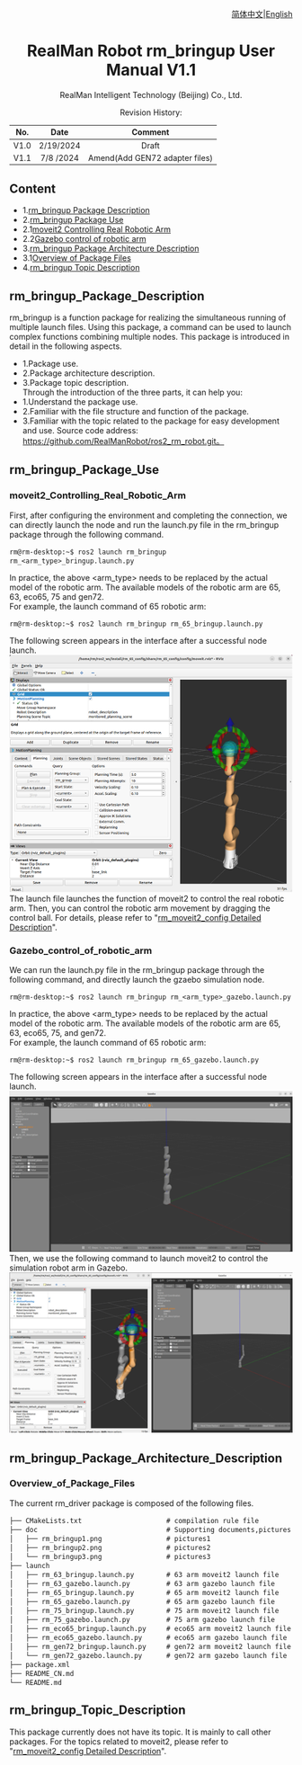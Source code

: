 <div align="right">

[简体中文](https://github.com/RealManRobot/ros2_rm_robot/blob/humble1.1.0/rm_bringup/README_CN.md)|[English](https://github.com/RealManRobot/ros2_rm_robot/blob/humble1.1.0/rm_bringup/README.md)
 
</div>

<div align="center">

# RealMan Robot rm_bringup User Manual V1.1

RealMan Intelligent Technology (Beijing) Co., Ltd. 

Revision History:

|No.	  | Date   |	Comment |
| :---: | :----: | :---:   |
|V1.0	  | 2/19/2024 | Draft |
|V1.1	  | 7/8 /2024 | Amend(Add GEN72 adapter files) |

</div>

## Content
* 1.[rm_bringup Package Description](#rm_bringup_Package_Description)
* 2.[rm_bringup Package Use](#rm_bringup_Package_Use)
* 2.1[moveit2 Controlling Real Robotic Arm](#moveit2_Controlling_Real_Robotic_Arm)
* 2.2[Gazebo control of robotic arm](#Gazebo_control_of_robotic_arm)
* 3.[rm_bringup Package Architecture Description](#rm_bringup_Package_Architecture_Description)
* 3.1[Overview of Package Files](#Overview_of_Package_Files)
* 4.[rm_bringup Topic Description](#rm_bringup_Topic_Description)

## rm_bringup_Package_Description
rm_bringup is a function package for realizing the simultaneous running of multiple launch files. Using this package, a command can be used to launch complex functions combining multiple nodes. This package is introduced in detail in the following aspects.
* 1.Package use.
* 2.Package architecture description.
* 3.Package topic description.  
Through the introduction of the three parts, it can help you:
* 1.Understand the package use.
* 2.Familiar with the file structure and function of the package.
* 3.Familiar with the topic related to the package for easy development and use.
Source code address: https://github.com/RealManRobot/ros2_rm_robot.git。
## rm_bringup_Package_Use
### moveit2_Controlling_Real_Robotic_Arm
First, after configuring the environment and completing the connection, we can directly launch the node and run the launch.py file in the rm_bringup package through the following command.
```
rm@rm-desktop:~$ ros2 launch rm_bringup rm_<arm_type>_bringup.launch.py
```
In practice, the above <arm_type> needs to be replaced by the actual model of the robotic arm. The available models of the robotic arm are 65, 63, eco65, 75 and gen72.  
For example, the launch command of 65 robotic arm:
```
rm@rm-desktop:~$ ros2 launch rm_bringup rm_65_bringup.launch.py
```
The following screen appears in the interface after a successful node launch.
![image](doc/rm_bringup1.png)  
The launch file launches the function of moveit2 to control the real robotic arm. Then, you can control the robotic arm movement by dragging the control ball. For details, please refer to "[rm_moveit2_config Detailed Description](https://github.com/RealManRobot/ros2_rm_robot/blob/main/rm_moveit2_config/README.md)".
### Gazebo_control_of_robotic_arm
We can run the launch.py file in the rm_bringup package through the following command, and directly launch the gzaebo simulation node.
```
rm@rm-desktop:~$ ros2 launch rm_bringup rm_<arm_type>_gazebo.launch.py
```
In practice, the above <arm_type> needs to be replaced by the actual model of the robotic arm. The available models of the robotic arm are 65, 63, eco65, 75, and gen72.  
For example, the launch command of 65 robotic arm:
```
rm@rm-desktop:~$ ros2 launch rm_bringup rm_65_gazebo.launch.py
```
The following screen appears in the interface after a successful node launch.
![image](doc/rm_bringup2.png)
Then, we use the following command to launch moveit2 to control the simulation robot arm in Gazebo.
![image](doc/rm_bringup3.png)
## rm_bringup_Package_Architecture_Description
### Overview_of_Package_Files
The current rm_driver package is composed of the following files.
```
├── CMakeLists.txt                     # compilation rule file
├── doc                                # Supporting documents,pictures
│   ├── rm_bringup1.png                # pictures1
│   ├── rm_bringup2.png                # pictures2
│   └── rm_bringup3.png                # pictures3
├── launch
│   ├── rm_63_bringup.launch.py        # 63 arm moveit2 launch file
│   ├── rm_63_gazebo.launch.py         # 63 arm gazebo launch file
│   ├── rm_65_bringup.launch.py        # 65 arm moveit2 launch file
│   ├── rm_65_gazebo.launch.py         # 65 arm gazebo launch file
│   ├── rm_75_bringup.launch.py        # 75 arm moveit2 launch file
│   ├── rm_75_gazebo.launch.py         # 75 arm gazebo launch file
│   ├── rm_eco65_bringup.launch.py     # eco65 arm moveit2 launch file
│   ├── rm_eco65_gazebo.launch.py      # eco65 arm gazebo launch file
│   ├── rm_gen72_bringup.launch.py     # gen72 arm moveit2 launch file
│   └── rm_gen72_gazebo.launch.py      # gen72 arm gazebo launch file
├── package.xml
├── README_CN.md                  
└── README.md                           
```
## rm_bringup_Topic_Description
This package currently does not have its topic. It is mainly to call other packages. For the topics related to moveit2, please refer to "[rm_moveit2_config Detailed Description](https://github.com/RealManRobot/ros2_rm_robot/blob/main/rm_moveit2_config/README.md)".
